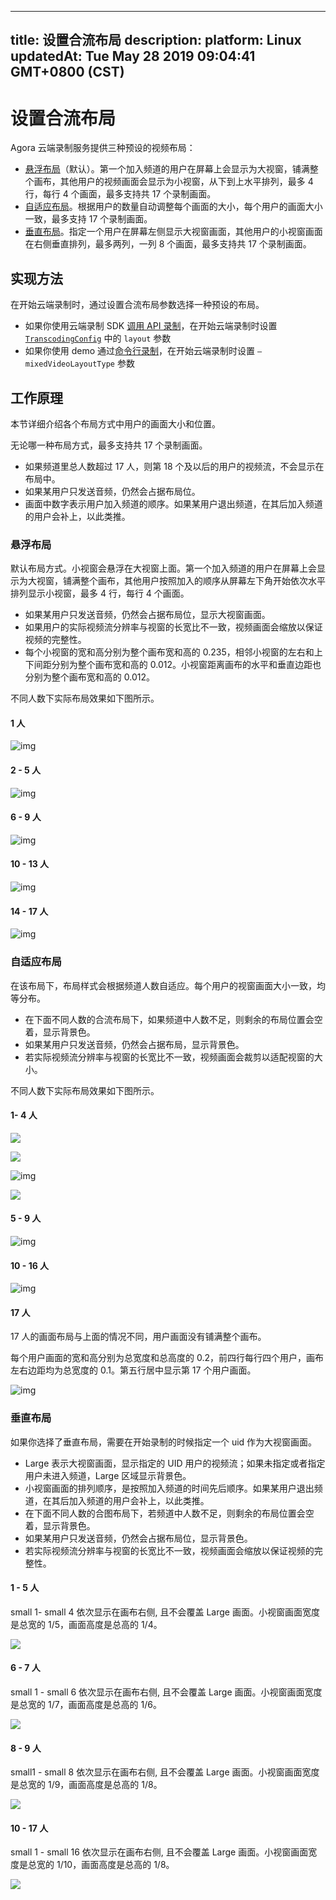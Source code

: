 
---
title: 设置合流布局
description: 
platform: Linux
updatedAt: Tue May 28 2019 09:04:41 GMT+0800 (CST)
---
# 设置合流布局
Agora 云端录制服务提供三种预设的视频布局：

- [悬浮布局](#float)（默认）。第一个加入频道的用户在屏幕上会显示为大视窗，铺满整个画布，其他用户的视频画面会显示为小视窗，从下到上水平排列，最多 4 行，每行 4 个画面，最多支持共 17 个录制画面。
- [自适应布局](#bestfit)。根据用户的数量自动调整每个画面的大小，每个用户的画面大小一致，最多支持 17 个录制画面。
- [垂直布局](#vertical)。指定一个用户在屏幕左侧显示大视窗画面，其他用户的小视窗画面在右侧垂直排列，最多两列，一列 8 个画面，最多支持共 17 个录制画面。

## 实现方法

在开始云端录制时，通过设置合流布局参数选择一种预设的布局。

- 如果你使用云端录制 SDK [调用 API 录制](https://docs.agora.io/cn/cloud-recording/cloud-recording/cloud_recording_quickstart?platform=CPP)，在开始云端录制时设置 [`TranscodingConfig`](https://docs.agora.io/cn/cloud-recording/cloud-recording/cloud_recording_api#TranscodingConfig) 中的 `layout` 参数
- 如果你使用 demo 通过[命令行录制](https://docs.agora.io/cn/cloud-recording/cloud-recording/cloud_recording_demo?platform=CPP)，在开始云端录制时设置 `—mixedVideoLayoutType` 参数

## 工作原理

本节详细介绍各个布局方式中用户的画面大小和位置。

无论哪一种布局方式，最多支持共 17 个录制画面。

- 如果频道里总人数超过 17 人，则第 18 个及以后的用户的视频流，不会显示在布局中。
- 如果某用户只发送音频，仍然会占据布局位。
- 画面中数字表示用户加入频道的顺序。如果某用户退出频道，在其后加入频道的用户会补上，以此类推。

### <a name="float"></a>悬浮布局

默认布局方式。小视窗会悬浮在大视窗上面。第一个加入频道的用户在屏幕上会显示为大视窗，铺满整个画布，其他用户按照加入的顺序从屏幕左下角开始依次水平排列显示小视窗，最多 4 行，每行 4 个画面。

- 如果某用户只发送音频，仍然会占据布局位，显示大视窗画面。
- 如果用户的实际视频流分辨率与视窗的长宽比不一致，视频画面会缩放以保证视频的完整性。
- 每个小视窗的宽和高分别为整个画布宽和高的 0.235，相邻小视窗的左右和上下间距分别为整个画布宽和高的 0.012。小视窗距离画布的水平和垂直边距也分别为整个画布宽和高的 0.012。

不同人数下实际布局效果如下图所示。

#### 1 人

![img](https://confluence.agora.io/download/thumbnails/321323097/image2019-5-16_15-10-7.png?version=1&modificationDate=1557990615369&api=v2)

#### 2 - 5 人

![img](https://confluence.agora.io/download/thumbnails/321323097/image2019-5-16_15-10-37.png?version=1&modificationDate=1557990645667&api=v2)

#### 6 - 9 人

![img](https://confluence.agora.io/download/thumbnails/321323097/image2019-5-16_15-11-1.png?version=1&modificationDate=1557990670140&api=v2)

#### 10 - 13 人

![img](https://confluence.agora.io/download/thumbnails/321323097/image2019-5-16_15-11-22.png?version=1&modificationDate=1557990690258&api=v2)

#### 14 - 17 人

![img](https://confluence.agora.io/download/thumbnails/321323097/image2019-5-16_15-8-44.png?version=1&modificationDate=1557990532458&api=v2)

### <a name="bestfit"></a>自适应布局

在该布局下，布局样式会根据频道人数自适应。每个用户的视窗画面大小一致，均等分布。

- 在下面不同人数的合流布局下，如果频道中人数不足，则剩余的布局位置会空着，显示背景色。
- 如果某用户只发送音频，仍然会占据布局，显示背景色。
- 若实际视频流分辨率与视窗的长宽比不一致，视频画面会裁剪以适配视窗的大小。

不同人数下实际布局效果如下图所示。

#### 1- 4 人

![](https://web-cdn.agora.io/docs-files/1558062852403)

![](https://web-cdn.agora.io/docs-files/1558063212804)

![img](https://confluence.agora.io/download/thumbnails/321323097/image2018-3-2_15-13-11.png?version=1&modificationDate=1519974797896&api=v2)

![](https://web-cdn.agora.io/docs-files/1558063229612)

#### 5 - 9 人

![img](https://confluence.agora.io/download/thumbnails/321323097/image2018-3-2_15-17-58.png?version=1&modificationDate=1519975084235&api=v2)

#### 10 - 16 人

![img](https://confluence.agora.io/download/thumbnails/321323097/image2018-3-2_15-22-34.png?version=1&modificationDate=1519975360819&api=v2)

#### 17 人

17 人的画面布局与上面的情况不同，用户画面没有铺满整个画布。

每个用户画面的宽和高分别为总宽度和总高度的 0.2，前四行每行四个用户，画布左右边距均为总宽度的 0.1。第五行居中显示第 17 个用户画面。


![img](https://confluence.agora.io/download/thumbnails/321323097/image2018-3-2_16-56-35.png?version=1&modificationDate=1519981001505&api=v2)

### <a name="vertical"></a>垂直布局

如果你选择了垂直布局，需要在开始录制的时候指定一个 uid 作为大视窗画面。

- Large 表示大视窗画面，显示指定的 UID 用户的视频流；如果未指定或者指定用户未进入频道，Large 区域显示背景色。
- 小视窗画面的排列顺序，是按照加入频道的时间先后顺序。如果某用户退出频道，在其后加入频道的用户会补上，以此类推。
- 在下面不同人数的合图布局下，若频道中人数不足，则剩余的布局位置会空着，显示背景色。
- 如果某用户只发送音频，仍然会占据布局位，显示背景色。
- 若实际视频流分辨率与视窗的长宽比不一致，视频画面会缩放以保证视频的完整性。

#### 1 - 5 人

small 1- small 4 依次显示在画布右侧, 且不会覆盖 Large 画面。小视窗画面宽度是总宽的 1/5，画面高度是总高的 1/4。

![](https://web-cdn.agora.io/docs-files/1558060680455)

#### 6 - 7 人

small 1 - small 6 依次显示在画布右侧, 且不会覆盖 Large 画面。小视窗画面宽度是总宽的 1/7，画面高度是总高的 1/6。

![](https://web-cdn.agora.io/docs-files/1558060697541)

#### 8 - 9 人

small1 - small 8 依次显示在画布右侧, 且不会覆盖 Large 画面。小视窗画面宽度是总宽的 1/9，画面高度是总高的 1/8。

![](https://web-cdn.agora.io/docs-files/1558060714296)

#### 10 - 17 人

small 1 - small 16 依次显示在画布右侧, 且不会覆盖 Large 画面。小视窗画面宽度是总宽的 1/10，画面高度是总高的 1/8。

![](https://web-cdn.agora.io/docs-files/1558060732460)
